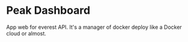 # Peak Dashboard
App web for everest API. It's a manager of docker deploy like a Docker cloud or almost. 
